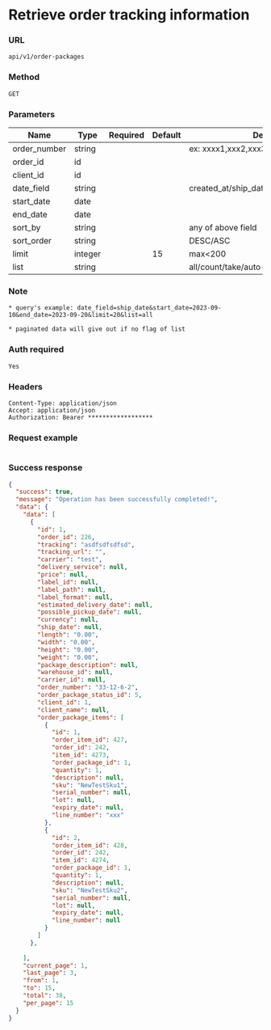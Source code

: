 # Retrieve order tracking information

### URL

```text
api/v1/order-packages
```

### Method

```text
GET
```

### Parameters

| Name         | Type    | Required | Default | Description                                  |
|--------------|---------|----------|---------|----------------------------------------------|
| order_number | string  |          |         | ex: xxxx1,xxx2,xxx3                          |
| order_id     | id      |          |         |                                              |
| client_id    | id      |          |         |                                              |
| date_field   | string  |          |         | created_at/ship_date/estimated_delivery_date |
| start_date   | date    |          |         |                                              |
| end_date     | date    |          |         |                                              |
| sort_by      | string  |          |         | any of above field                           |
| sort_order   | string  |          |         | DESC/ASC                                     |
| limit        | integer |          | 15      | max<200                                      |
| list         | string  |          |         | all/count/take/auto-complete                 |

### Note

```text
* query's example: date_field=ship_date&start_date=2023-09-10&end_date=2023-09-20&limit=20&list=all

* paginated data will give out if no flag of list
```

### Auth required

```text
Yes
```

### Headers

```text
Content-Type: application/json
Accept: application/json
Authorization: Bearer ******************
```

### Request example

```json

```

### Success response

```json
{
  "success": true,
  "message": "Operation has been successfully completed!",
  "data": {
    "data": [
      {
        "id": 1,
        "order_id": 226,
        "tracking": "asdfsdfsdfsd",
        "tracking_url": "",
        "carrier": "test",
        "delivery_service": null,
        "price": null,
        "label_id": null,
        "label_path": null,
        "label_format": null,
        "estimated_delivery_date": null,
        "possible_pickup_date": null,
        "currency": null,
        "ship_date": null,
        "length": "0.00",
        "width": "0.00",
        "height": "0.00",
        "weight": "0.00",
        "package_description": null,
        "warehouse_id": null,
        "carrier_id": null,
        "order_number": "33-12-6-2",
        "order_package_status_id": 5,
        "client_id": 1,
        "client_name": null,
        "order_package_items": [
          {
            "id": 1,
            "order_item_id": 427,
            "order_id": 242,
            "item_id": 4273,
            "order_package_id": 1,
            "quantity": 1,
            "description": null,
            "sku": "NewTestSku1",
            "serial_number": null,
            "lot": null,
            "expiry_date": null,
            "line_number": "xxx"
          },
          {
            "id": 2,
            "order_item_id": 428,
            "order_id": 242,
            "item_id": 4274,
            "order_package_id": 1,
            "quantity": 1,
            "description": null,
            "sku": "NewTestSku2",
            "serial_number": null,
            "lot": null,
            "expiry_date": null,
            "line_number": null
          }
        ]
      },
      
    ],
    "current_page": 1,
    "last_page": 3,
    "from": 1,
    "to": 15,
    "total": 38,
    "per_page": 15
  }
}
```